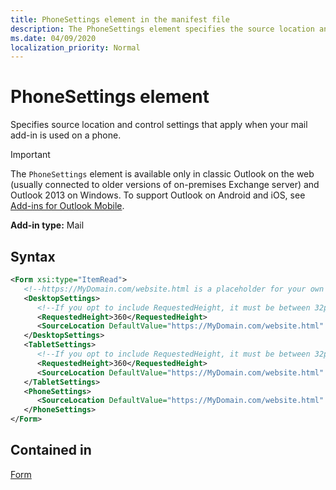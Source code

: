```yaml
---
title: PhoneSettings element in the manifest file
description: The PhoneSettings element specifies the source location and control settings that apply when your mail add-in is used on a phone.
ms.date: 04/09/2020
localization_priority: Normal
---
```


# PhoneSettings element

Specifies source location and control settings that apply when your mail add-in is used on a phone.

> [!IMPORTANT]
> The `PhoneSettings` element is available only in classic Outlook on the web (usually connected to older versions of on-premises Exchange server) and Outlook 2013 on Windows. To support Outlook on Android and iOS, see [Add-ins for Outlook Mobile](../../outlook/outlook-mobile-addins.md).

**Add-in type:** Mail

## Syntax

```XML
<Form xsi:type="ItemRead">
   <!--https://MyDomain.com/website.html is a placeholder for your own add-in website.-->
   <DesktopSettings>
      <!--If you opt to include RequestedHeight, it must be between 32px to 450px, inclusive.-->
      <RequestedHeight>360</RequestedHeight>
      <SourceLocation DefaultValue="https://MyDomain.com/website.html" />
   </DesktopSettings>
   <TabletSettings>
      <!--If you opt to include RequestedHeight, it must be between 32px to 450px, inclusive.-->
      <RequestedHeight>360</RequestedHeight>
      <SourceLocation DefaultValue="https://MyDomain.com/website.html" />
   </TabletSettings>
   <PhoneSettings>
      <SourceLocation DefaultValue="https://MyDomain.com/website.html" />
   </PhoneSettings>
</Form>
```

## Contained in

[Form](form.md)

